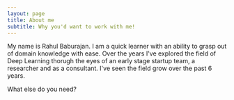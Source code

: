 ```yaml
---
layout: page
title: About me
subtitle: Why you'd want to work with me!
---
```


My name is Rahul Baburajan. I am a quick learner with an ability to grasp out of domain knowledge with ease. Over the years I've explored the field of Deep Learning thorugh the eyes of an early stage startup team, a researcher and as a consultant. I've seen the field grow over the past 6 years. 

What else do you need?
